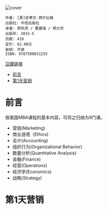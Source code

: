![cover](https://img1.doubanio.com/view/subject/s/public/s28110918.jpg)

    作者: [美]史蒂文·西尔比格
    出版社: 中信出版社
    译者: 郑伏虎 / 曹建海 / 杨兰伏
    出版年: 2015-5
    页数: 410
    定价: 62.00元
    装帧: 平装
    ISBN: 9787508651255

[豆瓣链接](https://book.douban.com/subject/26426008/)

- [前言](#前言)
- [第1天营销](#第1天营销)

# 前言
按美国MBA课程的基本内容，可将之归纳为9门课。

- 营销(Marketing)
- 商业道德（Ethics)
- 会计(Accounting)
- 组织行为(Organizational Behavior)
- 数量分析(Quantitative Analysis)
- 金融(Finance)
- 经营(Operations)
- 经济学(Economics)
- 战略(Strategy) 

# 第1天营销











